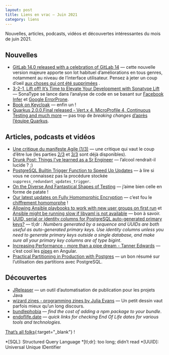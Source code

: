 ```yaml
---
layout: post
title: Liens en vrac — Juin 2021
category: liens
---
```


Nouvelles, articles, podcasts, vidéos et découvertes intéressantes du mois de juin 2021.

## Nouvelles

- [GitLab 14.0 released with a celebration of GitLab 14](https://about.gitlab.com/releases/2021/06/22/gitlab-14-0-released/)
  — cette nouvelle version majeure apporte son lot habituel d’améliorations en tous genres, notamment au niveau de
  l’interface utilisateur. Pensez à jeter un coup
  d’oeil [aux choses qui ont été supprimées](https://about.gitlab.com/releases/2021/06/22/gitlab-14-0-released/#release-removals)
  .
- [3-2-1, Lift off! It’s Time to Elevate Your Development with Sonatype Lift](https://blog.sonatype.com/elevate-your-development-with-sonatype-lift)
  — SonaType se lance dans l’analyse de code en se basant sur [Facebook Infer](https://fbinfer.com/)
  et [Google ErrorProne](https://errorprone.info/).
- [Book on Keycloak](https://www.keycloak.org/2021/06/book.adoc.html)
  — enfin un !
- [Quarkus 2.0.0.Final released - Vert.x 4, MicroProfile 4, Continuous Testing and much more](https://quarkus.io/blog/quarkus-2-0-0-final-released/)
  — pas trop de _breaking changes_ [d’après l’équipe Quarkus](https://groups.google.com/g/quarkus-dev/c/oTBc0iHLxrw).

## Articles, podcasts et vidéos

- [Une critique du manifeste Agile (1/3)](https://itexpert.fr/blog/critique-manifeste-agile/)
  — une critique qui vaut le coup d’être lue (les parties [2/3](https://itexpert.fr/blog/critique-manifeste-agile-2/) et
  [3/3](https://itexpert.fr/blog/critique-manifeste-agile-3/) sont déjà disponibles).
- [Drunk Post: Things I've learned as a Sr Engineer](https://np.reddit.com/r/ExperiencedDevs/comments/nmodyl/drunk_post_things_ive_learned_as_a_sr_engineer/)
  — l’alcool rendrait-il lucide ? ;)
- [PostgreSQL Builtin Trigger Function to Speed Up Updates](https://fluca1978.github.io/2021/06/03/PostgreSQLUpdateTrigger.html)
  — à lire si vous ne connaissez pas la procédure stockée `suppress_redundant_updates_trigger`.
- [On the Diverse And Fantastical Shapes of Testing](https://martinfowler.com/articles/2021-test-shapes.html)
  — j’aime bien celle en forme de patate !
- [Our latest updates on Fully Homomorphic Encryption](https://developers.googleblog.com/2021/06/our-latest-updates-on-fully-homomorphic-encryption.html)
  — c’est fou le [chiffrement homomorphe](https://fr.wikipedia.org/wiki/Chiffrement_homomorphe) !
- [Allowing Ansible playbooks to work with new user groups on first run](https://www.jeffgeerling.com/blog/2021/allowing-ansible-playbooks-work-new-user-groups-on-first-run)
  et [Ansible might be running slow if libyaml is not available](https://www.jeffgeerling.com/blog/2021/ansible-might-be-running-slow-if-libyaml-not-available)
  — bon à savoir.
- [UUID, serial or identity columns for PostgreSQL auto-generated primary keys?](https://www.cybertec-postgresql.com/en/uuid-serial-or-identity-columns-for-postgresql-auto-generated-primary-keys/)
  — tl;dr : _Numbers generated by a sequence and UUIDs are both useful as auto-generated primary keys. Use identity
  columns unless you need to generate primary keys outside a single database, and make sure all your primary key columns
  are of type bigint_.
- [Increasing Performance - more than a pipe dream - Tanner Edwards](https://www.youtube.com/watch?v=I6ZvpdRM1eQ&t=222s)
  — c’est cool les [pipes](https://angular.io/guide/pipes) en Angular.
- [Practical Partitioning in Production with Postgres](https://vyruss.org/blog/practical-partitioning-in-production-with-postgres-postgres-vision-2021.html)
  — un bon résumé sur l’utilisation des partitions avec PostgreSQL.

## Découvertes

- [JReleaser](https://www.programmez.com/actualites/jreleaser-un-outil-dautomatisation-de-publication-pour-les-projets-java-32337)
  — un outil d’automatisation de publication pour les projets Java
- [wizard zines - programming zines by Julia Evans](https://wizardzines.com/)
  — Un petit dessin vaut parfois mieux qu’un long discours.
- [bundlephobia](https://bundlephobia.com/)
  — _find the cost of adding a npm package to your bundle_.
- [endoflife.date](https://endoflife.date/)
  — _quick links for checking End Of Life dates for various tools and technologies_.

[That’s all folks](https://www.youtube.com/watch?v=LnKUD_OztRE "Tame Impala - Elephant"){:target="_blank"} !

<!-- prettier-ignore-start -->
*[SQL]: Structured Query Language
*[tl;dr]: too long; didn’t read
*[UUID]: Universal Unique IDentifier
<!-- prettier-ignore-end -->
